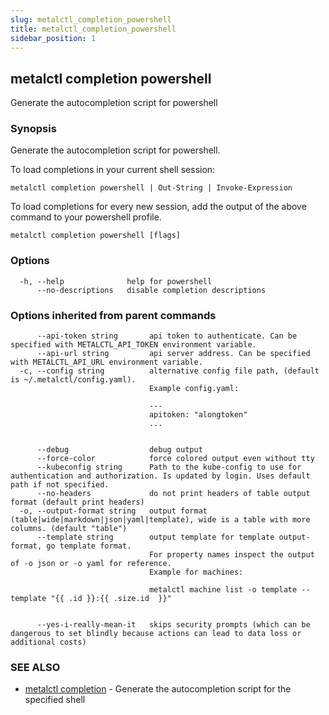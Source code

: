 ```yaml
---
slug: metalctl_completion_powershell
title: metalctl_completion_powershell
sidebar_position: 1
---
```


## metalctl completion powershell

Generate the autocompletion script for powershell

### Synopsis

Generate the autocompletion script for powershell.

To load completions in your current shell session:

	metalctl completion powershell | Out-String | Invoke-Expression

To load completions for every new session, add the output of the above command
to your powershell profile.


```
metalctl completion powershell [flags]
```

### Options

```
  -h, --help              help for powershell
      --no-descriptions   disable completion descriptions
```

### Options inherited from parent commands

```
      --api-token string       api token to authenticate. Can be specified with METALCTL_API_TOKEN environment variable.
      --api-url string         api server address. Can be specified with METALCTL_API_URL environment variable.
  -c, --config string          alternative config file path, (default is ~/.metalctl/config.yaml).
                               Example config.yaml:
                               
                               ---
                               apitoken: "alongtoken"
                               ...
                               
                               
      --debug                  debug output
      --force-color            force colored output even without tty
      --kubeconfig string      Path to the kube-config to use for authentication and authorization. Is updated by login. Uses default path if not specified.
      --no-headers             do not print headers of table output format (default print headers)
  -o, --output-format string   output format (table|wide|markdown|json|yaml|template), wide is a table with more columns. (default "table")
      --template string        output template for template output-format, go template format.
                               For property names inspect the output of -o json or -o yaml for reference.
                               Example for machines:
                               
                               metalctl machine list -o template --template "{{ .id }}:{{ .size.id  }}"
                               
                               
      --yes-i-really-mean-it   skips security prompts (which can be dangerous to set blindly because actions can lead to data loss or additional costs)
```

### SEE ALSO

* [metalctl completion](./metalctl_completion.md)	 - Generate the autocompletion script for the specified shell

